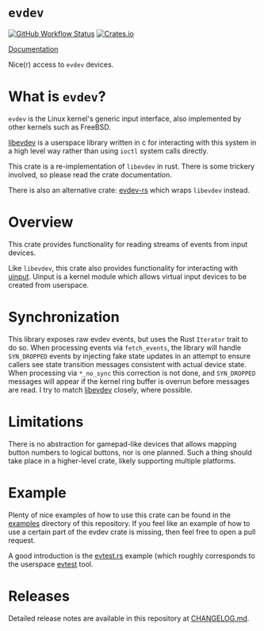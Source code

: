`evdev`
=======

[![GitHub Workflow Status](https://img.shields.io/github/actions/workflow/status/emberian/evdev/rust.yml?branch=main)](https://github.com/emberian/evdev/actions/workflows/rust.yml)
[![Crates.io](https://img.shields.io/crates/v/evdev.svg?style=flat-square)](https://crates.io/crates/evdev)

[Documentation](https://docs.rs/evdev)

Nice(r) access to `evdev` devices.

What is `evdev`?
===================

`evdev` is the Linux kernel's generic input interface, also implemented by other
kernels such as FreeBSD.

[libevdev](https://www.freedesktop.org/wiki/Software/libevdev/) is a userspace
library written in c for interacting with this system in a high level way rather
than using `ioctl` system calls directly.

This crate is a re-implementation of `libevdev` in rust. There is some trickery
involved, so please read the crate documentation.

There is also an alternative crate: [evdev-rs](https://crates.io/crates/evdev-rs)
which wraps `libevdev` instead.

Overview
========
This crate provides functionality for reading streams of events from input devices.

Like `libevdev`, this crate also provides functionality for interacting with
[uinput](https://www.kernel.org/doc/html/latest/input/uinput.html).
Uinput is a kernel module which allows virtual input devices to be created from userspace.


Synchronization
===============
This library exposes raw evdev events, but uses the Rust `Iterator` trait to
do so. When processing events via `fetch_events`, the library will handle
`SYN_DROPPED` events by injecting fake state updates in an attempt to ensure
callers see state transition messages consistent with actual device state. When
processing via `*_no_sync` this correction is not done, and `SYN_DROPPED` messages
will appear if the kernel ring buffer is overrun before messages are read. I try to
match [libevdev](https://www.freedesktop.org/software/libevdev/doc/latest/)
closely, where possible.


Limitations
===========
There is no abstraction for gamepad-like devices that allows mapping button
numbers to logical buttons, nor is one planned. Such a thing should take place
in a higher-level crate, likely supporting multiple platforms.


Example
=======

Plenty of nice examples of how to use this crate can be found in the
[examples](examples) directory of this repository. If you feel like an example of
how to use a certain part of the evdev crate is missing, then feel free to open a
pull request.

A good introduction is the [evtest.rs](examples/evtest.rs) example (which roughly
corresponds to the userspace [evtest](https://cgit.freedesktop.org/evtest/)
tool.

Releases
========

Detailed release notes are available in this repository at [CHANGELOG.md](CHANGELOG.md).
